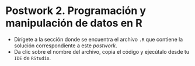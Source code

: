 # Postwork 2. Programación y manipulación de datos en R

- Dirígete a la sección donde se encuentra el archivo ```.R``` que contiene la solución correspondiente a este _postwork_.
- Da clic sobre el nombre del archivo, copia el código y ejecútalo desde tu ```IDE``` de ```RStudio```.
